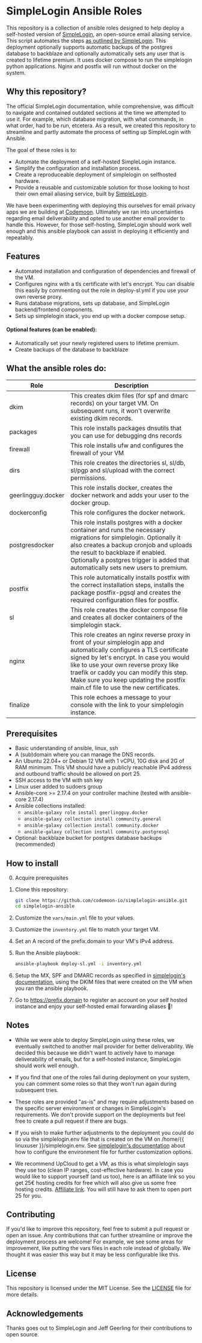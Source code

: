 # SimpleLogin Ansible Roles

This repository is a collection of ansible roles designed to help deploy a self-hosted version of [SimpleLogin](https://simplelogin.io/), an open-source email aliasing service. This script automates the steps [as outlined by SimpleLogin](https://github.com/simple-login/app/blob/master/README.md). This deployment optionally supports automatic backups of the postgres database to backblaze and optionally automatically sets any user that is created to lifetime premium. It uses docker compose to run the simplelogin python applications. Nginx and postfix will run without docker on the system.

## Why this repository?

The official SimpleLogin documentation, while comprehensive, was difficult to navigate and contained outdated sections at the time we attempted to use it. For example, which database migration, with what commands, in what order, had to be run, etcetera. As a result, we created this repository to streamline and partly automate the process of setting up SimpleLogin with Ansible.

The goal of these roles is to:
- Automate the deployment of a self-hosted SimpleLogin instance.
- Simplify the configuration and installation process.
- Create a reproduceable deployment of simplelogin on selfhosted hardware.
- Provide a reusable and customizable solution for those looking to host their own email aliasing service, built by [SimpleLogin](https://simplelogin.io/).

We have been experimenting with deploying this ourselves for email privacy apps we are building at [Codemoon](https://codemoon.io/). Ultimately we ran into uncertainties regarding email deliverability and opted to use another email provider to handle this. However, for those self-hosting, SimpleLogin should work well enough and this ansible playbook can assist in deploying it efficiently and repeatably.

## Features
- Automated installation and configuration of dependencies and firewall of the VM.
- Configures nginx with a tls certificate with let's encrypt. You can disable this easily by commenting out the role in deploy-sl.yml if you use your own reverse proxy. 
- Runs database migrations, sets up database, and SimpleLogin backend/frontend components.
- Sets up simplelogin stack, you end up with a docker compose setup.

#### Optional features (can be enabled):
- Automatically set your newly registered users to lifetime premium.
- Create backups of the database to backblaze

## What the ansible roles do:

| Role      | Description |
| ----------- | ----------- |
| dkim      | This creates dkim files (for spf and dmarc records) on your target VM. On subsequent runs, it won't overwrite existing dkim records.       |
| packages   | This role installs packages dnsutils that you can use for debugging dns records |
| firewall | This role installs ufw and configures the firewall of your VM |
| dirs | This role creates the directories sl, sl/db, sl/pgp and sl/upload with the correct permissions. | 
| geerlingguy.docker | This role installs docker, creates the docker network and adds your user to the docker group. |
| dockerconfig | This role configures the docker network. |
| postgresdocker | This role installs postgres with a docker container and runs the necessary migrations for simplelogin. Optionally it also creates a backup cronjob and uploads the result to backblaze if enabled. Optionally a postgres trigger is added that automatically sets new users to premium. |
| postfix | This role automatically installs postfix with the correct installation steps, installs the package postfix-pgsql and creates the required configuration files for postfix. |
| sl | This role creates the docker compose file and creates all docker containers of the simplelogin stack. |
| nginx | This role creates an nginx reverse proxy in front of your simplelogin app and automatically configures a TLS certificate signed by let's encrypt. In case you would like to use your own reverse proxy like traefik or caddy you can modify this step. Make sure you keep updating the postfix main.cf file to use the new certificates. |
| finalize | This role echoes a message to your console with the link to your simplelogin instance. |

## Prerequisites

- Basic understanding of ansible, linux, ssh
- A (sub)domain where you can manage the DNS records.
- An Ubuntu 22.04+ or Debian 12 VM with 1 vCPU, 10G disk and 2G of RAM minimum. This VM should have a publicly reachable IPv4 address and outbound traffic should be allowed on port 25.
- SSH access to the VM with ssh key
- Linux user added to sudoers group
- Ansible-core >= 2.17.4 on your controller machine (tested with ansible-core 2.17.4)
- Ansible collections installed: 
    - `ansible-galaxy role install geerlingguy.docker`
    - `ansible-galaxy collection install community.general`
    - `ansible-galaxy collection install community.docker`
    - `ansible-galaxy collection install community.postgresql`
- Optional: backblaze bucket for postgres database backups (recommended)

## How to install

0. Acquire prerequisites

1. Clone this repository:
   ```bash
   git clone https://github.com/codemoon-io/simplelogin-ansible.git
   cd simplelogin-ansible
   ```

2. Customize the `vars/main.yml` file to your values.

3. Customize the `inventory.yml` file to match your target VM.

4. Set an A record of the prefix.domain to your VM's IPv4 address. 

5. Run the Ansible playbook:
   ```bash
   ansible-playbook deploy-sl.yml -i inventory.yml
   ```

6. Setup the MX, SPF and DMARC records as specified in [simplelogin's documentation](https://github.com/simple-login/app?tab=readme-ov-file#dns), using the DKIM files that were created on the VM when you ran the ansible playbook.

7. Go to https://prefix.domain to register an account on your self hosted instance and enjoy your self-hosted email forwarding aliases 🎉! 

## Notes

- While we were able to deploy SimpleLogin using these roles, we eventually switched to another mail provider for better deliverability. We decided this because we didn't want to actively have to manage deliverability of emails, but for a self-hosted instance, SimpleLogin should work well enough.

- If you find that one of the roles fail during deployment on your system, you can comment some roles so that they won't run again during subsequent tries.
  
- These roles are provided "as-is" and may require adjustments based on the specific server environment or changes in SimpleLogin's requirements. We don't provide support on the deployments but feel free to create a pull request if there are bugs.

- If you wish to make further adjustments to the deployment you could do so via the simplelogin.env file that is created on the VM on /home/{{ linuxuser }}/simplelogin.env. See [simplelogin's documentation](https://github.com/simple-login/app/blob/master/example.env) about how to configure the environment file for further customization options.

- We recommend UpCloud to get a VM, as this is what simplelogin says they use too (clean IP ranges, cost-effective hardware). In case you would like to support yourself (and us too), here is an affiliate link so you get 25€ hosting credits for free which will also give us some free hosting credits. [Affiliate link](https://upcloud.com/signup/?promo=2CT92F). You will still have to ask them to open port 25 for you.

## Contributing

If you'd like to improve this repository, feel free to submit a pull request or open an issue. Any contributions that can further streamline or improve the deployment process are welcome! For example, we see some areas for improvement, like putting the vars files in each role instead of globally. We thought it was easier this way but it may be less configurable like this.

## License

This repository is licensed under the MIT License. See the [LICENSE](LICENSE) file for more details.

## Acknowledgements

Thanks goes out to SimpleLogin and Jeff Geerling for their contributions to open source.
